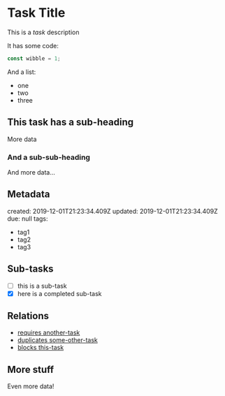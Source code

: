 # Task Title

This is a *task* description

It has some code:
```js
const wibble = 1;
```

And a list:
- one
- two
- three

## This task has a sub-heading

More data

### And a sub-sub-heading

And more data...

## Metadata

created: 2019-12-01T21:23:34.409Z
updated: 2019-12-01T21:23:34.409Z
due: null
tags:
  - tag1
  - tag2
  - tag3

## Sub-tasks

- [ ] this is a sub-task
- [x] here is a completed sub-task

## Relations

- [requires another-task](another-task.md)
- [duplicates some-other-task](some-other-task.md)
- [blocks this-task](this-task.md)

## More stuff

Even more data!
